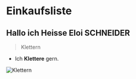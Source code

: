 # Einkaufsliste

## Hallo ich Heisse Eloi SCHNEIDER

>Klettern
* Ich **Klettere** gern.

![Klettern](https://www.google.com/imgres?imgurl=http%3A%2F%2Fgeoffroyguide.com%2Fwp-content%2Fuploads%2F2014%2F08%2FEscalade-chamonix3.jpg 
"escalade")
